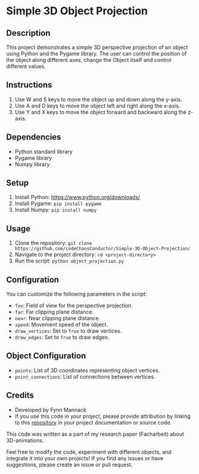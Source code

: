 # Simple 3D Object Projection

## Description
This project demonstrates a simple 3D perspective projection of an object using Python and the Pygame library. The user can control the position of the object along different axes, change the Object itself and control different values.

## Instructions
1. Use W and S keys to move the object up and down along the y-axis.
2. Use A and D keys to move the object left and right along the x-axis.
3. Use Y and X keys to move the object forward and backward along the z-axis.

## Dependencies
- Python standard library
- Pygame library
- Numpy library

## Setup
1. Install Python: https://www.python.org/downloads/
2. Install Pygame: `pip install pygame`
3. Install Numpy: `pip install numpy`

## Usage
1. Clone the repository: `git clone https://github.com/codeChaosConductor/Simple-3D-Object-Projection/`
2. Navigate to the project directory: `cd <project-directory>`
3. Run the script: `python object_projection.py`

## Configuration
You can customize the following parameters in the script:
- `fov`: Field of view for the perspective projection.
- `far`: Far clipping plane distance.
- `near`: Near clipping plane distance.
- `speed`: Movement speed of the object.
- `draw_vertices`: Set to `True` to draw vertices.
- `draw_edges`: Set to `True` to draw edges.

## Object Configuration
- `points`: List of 3D coordinates representing object vertices.
- `point_connections`: List of connections between vertices.

## Credits
- Developed by Fynn Mannack
- If you use this code in your project, please provide attribution by linking to this [repository](https://github.com/codeChaosConductor/Simple-3D-Object-Projection/) in your project documentation or source code.

This code was written as a part of my research paper (Facharbeit) about 3D-animations.

Feel free to modify the code, experiment with different objects, and integrate it into your own projects! If you find any issues or have suggestions, please create an issue or pull request.